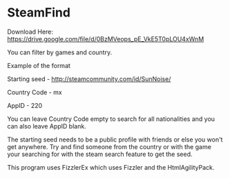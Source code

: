 SteamFind
=========
Download Here: https://drive.google.com/file/d/0BzMVeops_pE_VkE5T0pLOU4xWnM

You can filter by games and country.

Example of the format

Starting seed - http://steamcommunity.com/id/SunNoise/

Country Code - mx

AppID - 220

You can leave Country Code empty to search for all nationalities and you can also leave AppID blank.

The starting seed needs to be a public profile with friends or else you won't get anywhere. Try and find someone from the country or with the game your searching for with the steam search feature to get the seed.

This program uses FizzlerEx which uses Fizzler and the HtmlAgilityPack.
